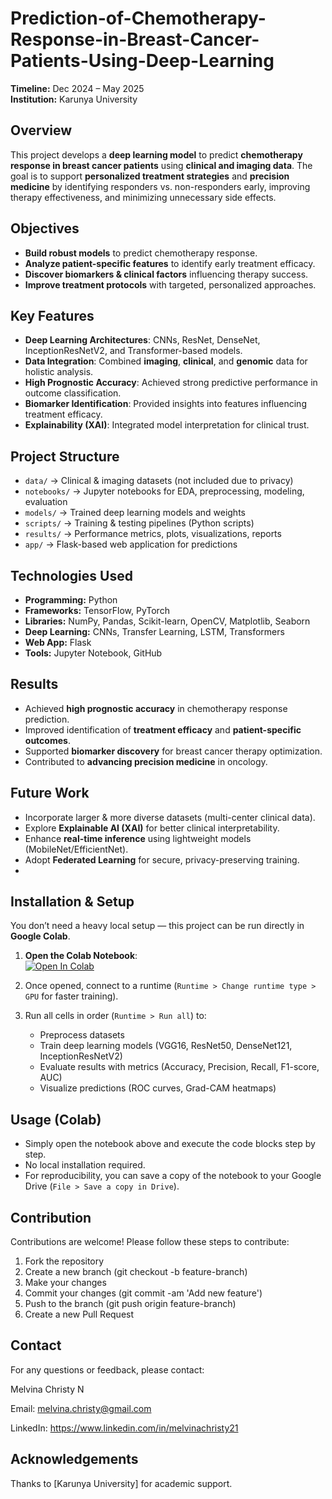 # Prediction-of-Chemotherapy-Response-in-Breast-Cancer-Patients-Using-Deep-Learning
**Timeline:** Dec 2024 – May 2025  
**Institution:** Karunya University  

## Overview
This project develops a **deep learning model** to predict **chemotherapy response in breast cancer patients** using **clinical and imaging data**. The goal is to support **personalized treatment strategies** and **precision medicine** by identifying responders vs. non-responders early, improving therapy effectiveness, and minimizing unnecessary side effects.  

## Objectives
- **Build robust models** to predict chemotherapy response.  
- **Analyze patient-specific features** to identify early treatment efficacy.  
- **Discover biomarkers & clinical factors** influencing therapy success.  
- **Improve treatment protocols** with targeted, personalized approaches.  

## Key Features
- **Deep Learning Architectures**: CNNs, ResNet, DenseNet, InceptionResNetV2, and Transformer-based models.  
- **Data Integration**: Combined **imaging**, **clinical**, and **genomic** data for holistic analysis.  
- **High Prognostic Accuracy**: Achieved strong predictive performance in outcome classification.  
- **Biomarker Identification**: Provided insights into features influencing treatment efficacy.  
- **Explainability (XAI)**: Integrated model interpretation for clinical trust.
  
## Project Structure
- `data/` → Clinical & imaging datasets (not included due to privacy)
- `notebooks/` → Jupyter notebooks for EDA, preprocessing, modeling, evaluation
- `models/` → Trained deep learning models and weights
- `scripts/` → Training & testing pipelines (Python scripts)
- `results/` → Performance metrics, plots, visualizations, reports
- `app/` → Flask-based web application for predictions

## Technologies Used
- **Programming:** Python  
- **Frameworks:** TensorFlow, PyTorch  
- **Libraries:** NumPy, Pandas, Scikit-learn, OpenCV, Matplotlib, Seaborn  
- **Deep Learning:** CNNs, Transfer Learning, LSTM, Transformers  
- **Web App:** Flask  
- **Tools:** Jupyter Notebook, GitHub  

## Results
- Achieved **high prognostic accuracy** in chemotherapy response prediction.  
- Improved identification of **treatment efficacy** and **patient-specific outcomes**.  
- Supported **biomarker discovery** for breast cancer therapy optimization.  
- Contributed to **advancing precision medicine** in oncology.  

## Future Work
- Incorporate larger & more diverse datasets (multi-center clinical data).  
- Explore **Explainable AI (XAI)** for better clinical interpretability.  
- Enhance **real-time inference** using lightweight models (MobileNet/EfficientNet).  
- Adopt **Federated Learning** for secure, privacy-preserving training.
- 
## Installation & Setup

You don’t need a heavy local setup — this project can be run directly in **Google Colab**.

1. **Open the Colab Notebook**:  
   [![Open In Colab](https://colab.research.google.com/assets/colab-badge.svg)](https://colab.research.google.com/drive/1C3rQD57IJuZ9YpN0O7CXxqxUS-iUW_Xu?usp=sharing)

2. Once opened, connect to a runtime (`Runtime > Change runtime type > GPU` for faster training).

3. Run all cells in order (`Runtime > Run all`) to:
   - Preprocess datasets  
   - Train deep learning models (VGG16, ResNet50, DenseNet121, InceptionResNetV2)  
   - Evaluate results with metrics (Accuracy, Precision, Recall, F1-score, AUC)  
   - Visualize predictions (ROC curves, Grad-CAM heatmaps)  

## Usage (Colab)

- Simply open the notebook above and execute the code blocks step by step.  
- No local installation required.  
- For reproducibility, you can save a copy of the notebook to your Google Drive (`File > Save a copy in Drive`).  

## Contribution
Contributions are welcome! Please follow these steps to contribute:

1. Fork the repository
2. Create a new branch (git checkout -b feature-branch)
3. Make your changes
4. Commit your changes (git commit -am 'Add new feature')
5. Push to the branch (git push origin feature-branch)
6. Create a new Pull Request

## Contact
For any questions or feedback, please contact:

Melvina Christy N

Email: melvina.christy@gmail.com

LinkedIn: https://www.linkedin.com/in/melvinachristy21

## Acknowledgements
Thanks to [Karunya University] for academic support.
